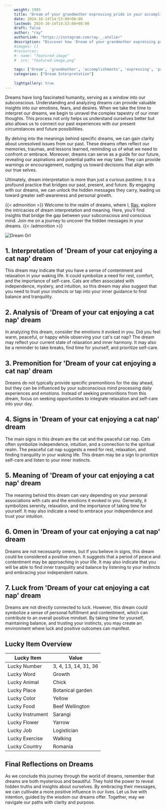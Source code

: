 ```yaml
---
    weight: 1985
    title: "Dream of your grandmother expressing pride in your accomplishments."  # Assuming 'title' column exists
    date: 2024-10-14T14:53:00+08:00
    lastmod: 2024-10-14T14:53:00+08:00
    draft: false
    author: "ray"
    authorLink: "https://instagram.com/ray._.atelier"
    description: "Discover how 'Dream of your grandmother expressing pride in your accomplishments.' can interpret your future and uncover its significant meanings in your life."
    #images: []
    #resources:
    #- name: "featured-image"
    #  src: "featured-image.png"
    
    tags: ['Dream', 'grandmother', 'accomplishments', 'expressing', 'pride']
    categories: ["Dream Interpretation"]
    
    lightgallery: true
---
```

    
Dreams have long fascinated humanity, serving as a window into our subconscious. Understanding and analyzing dreams can provide valuable insights into our emotions, fears, and desires. When we take the time to interpret our dreams, we begin to unravel the complex tapestry of our inner thoughts. This process not only helps us understand ourselves better but also allows us to connect our past experiences with our present circumstances and future possibilities.

By delving into the meanings behind specific dreams, we can gain clarity about unresolved issues from our past. These dreams often reflect our memories, traumas, and lessons learned, reminding us of what we need to confront or embrace. Moreover, dreams can serve as a guide for our future, revealing our aspirations and potential paths we may take. They can provide warnings or encouragement, nudging us toward decisions that align with our true selves.

Ultimately, dream interpretation is more than just a curious pastime; it is a profound practice that bridges our past, present, and future. By engaging with our dreams, we can unlock the hidden messages they carry, leading us toward greater self-awareness and personal growth.

{{< admonition >}}
Welcome to the realm of dreams, where I, [Ray](https://instagram.com/ray._.atelier), explore the intricacies of dream interpretation and meaning. Here, you’ll find insights that bridge the gap between your subconscious and conscious mind. Join me on a journey to uncover the hidden messages in your dreams.
{{< /admonition >}}

![Dream Grl](https://cdn.pixabay.com/photo/2017/11/02/03/35/gothic-2910057_1280.jpg "Dream Grl")

## 1. Interpretation of 'Dream of your cat enjoying a cat nap' dream

This dream may indicate that you have a sense of contentment and relaxation in your waking life. It could symbolize a need for rest, comfort, and the importance of self-care. Cats are often associated with independence, mystery, and intuition, so this dream may also suggest that you need to trust your instincts or tap into your inner guidance to find balance and tranquility.

## 2. Analysis of 'Dream of your cat enjoying a cat nap' dream

In analyzing this dream, consider the emotions it evoked in you. Did you feel warm, peaceful, or happy while observing your cat's cat nap? The dream may reflect your current state of relaxation and inner harmony. It may also be a reminder to take breaks, find time for yourself, and prioritize self-care.

## 3. Premonition for 'Dream of your cat enjoying a cat nap' dream

Dreams do not typically provide specific premonitions for the day ahead, but they can be influenced by your subconscious mind processing daily experiences and emotions. Instead of seeking premonitions from this dream, focus on seeking opportunities to integrate relaxation and self-care into your day.

## 4. Signs in 'Dream of your cat enjoying a cat nap' dream

The main signs in this dream are the cat and the peaceful cat nap. Cats often symbolize independence, intuition, and a connection to the spiritual realm. The peaceful cat nap suggests a need for rest, relaxation, and finding tranquility in your waking life. This dream may be a sign to prioritize self-care and listen to your inner instincts.

## 5. Meaning of 'Dream of your cat enjoying a cat nap' dream

The meaning behind this dream can vary depending on your personal associations with cats and the emotions it evoked in you. Generally, it symbolizes serenity, relaxation, and the importance of taking time for yourself. It may also indicate a need to embrace your independence and trust your intuition.

## 6. Omen in 'Dream of your cat enjoying a cat nap' dream

Dreams are not necessarily omens, but if you believe in signs, this dream could be considered a positive omen. It suggests that a period of peace and contentment may be approaching in your life. It may also indicate that you will be able to find inner tranquility and balance by listening to your instincts and embracing your independent nature.

## 7. Luck from 'Dream of your cat enjoying a cat nap' dream

Dreams are not directly connected to luck. However, this dream could symbolize a sense of personal fulfillment and contentment, which can contribute to an overall positive mindset. By taking time for yourself, maintaining balance, and trusting your instincts, you may create an environment where luck and positive outcomes can manifest.

## Lucky Item Overview
| Lucky Item          | Value              |
|---------------|--------------------|
| Lucky Number        | 3, 4, 13, 14, 31, 36  |
| Lucky Word          | Growth |
| Lucky Animal        | Chick |
| Lucky Place         | Botanical garden     |
| Lucky Color         | Yellow     |
| Lucky Food          | Beef Wellington      |
| Lucky Instrument    | Sarangi |
| Lucky Flower        | Yarrow    |
| Lucky Job           | Logistician       |
| Lucky Exercise      | Walking  |
| Lucky Country       | Romania    |


##  Final Reflections on Dreams

As we conclude this journey through the world of dreams, remember that dreams are both mysterious and beautiful. They hold the power to reveal hidden truths and insights about ourselves. By embracing their messages, we can cultivate a more positive influence in our lives. Let us live with intention, guided by the wisdom our dreams offer. Together, may we navigate our paths with clarity and purpose.
